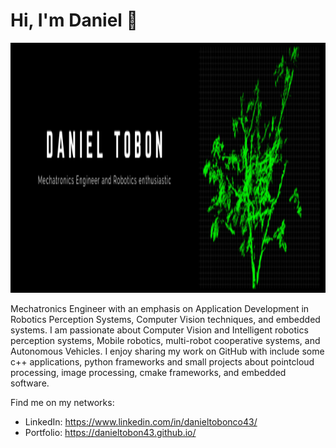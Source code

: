 # Hi, I'm Daniel 👋
<img class="avatar" alt="jonrohan" src="https://raw.githubusercontent.com/danielTobon43/danielTobon43/master/banner.png" height="400" width="720">


Mechatronics Engineer with an emphasis on Application Development in Robotics Perception Systems, Computer Vision techniques, and embedded systems. I am passionate about Computer Vision and Intelligent robotics perception systems, Mobile robotics, multi-robot cooperative systems, and Autonomous Vehicles. I enjoy sharing my work on GitHub with include some c++ applications, python frameworks and small projects about pointcloud processing, image processing, cmake frameworks, and embedded software. 

Find me on my networks:

- LinkedIn: https://www.linkedin.com/in/danieltobonco43/
- Portfolio: https://danieltobon43.github.io/


<!--
**danielTobon43/danielTobon43** is a ✨ _special_ ✨ repository because its `README.md` (this file) appears on your GitHub profile.

Here are some ideas to get you started:

- 🔭 I’m currently working on ...
- 🌱 I’m currently learning ...
- 👯 I’m looking to collaborate on ...
- 🤔 I’m looking for help with ...
- 💬 Ask me about ...
- 📫 How to reach me: ...
- 😄 Pronouns: ...
- ⚡ Fun fact: ...
-->
